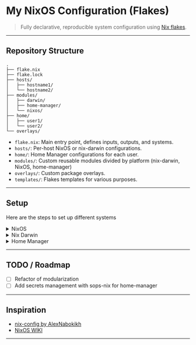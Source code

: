 # My NixOS Configuration (Flakes)

> Fully declarative, reproducible system configuration using [Nix flakes](https://nixos.wiki/wiki/Flakes).

---

## Repository Structure

```text
.
├── flake.nix
├── flake.lock
├── hosts/
│   ├── hostname1/
│   └── hostname2/
├── modules/
│   ├── darwin/
│   ├── home-manager/
│   └── nixos/
├── home/
│   ├── user1/
│   └── user2/
└── overlays/
```

- `flake.nix`: Main entry point, defines inputs, outputs, and systems.
- `hosts/`: Per-host NixOS or nix-darwin configurations.
- `home/`: Home Manager configurations for each user.
- `modules/`: Custom reusable modules divided by platform (nix-darwin, NixOS, home-manager)
- `overlays/`: Custom package overlays.
- `templates/`: Flakes templates for various purposes.

---

## Setup

Here are the steps to set up different systems

<details>

<summary>NixOS</summary>

### Adding a new NixOS host

#### Before Installing NixOS

Prepare the flake configuration for the new host:

1. **Add the NixOS system configuration in `host/<hostname>/<main-user-name>/default.nix`**

2. **Add the secrets specification in `host/<hostname>/sops/default.nix`**

3. **Add the home-manager configuration in `home/<hostname>/<main-user-name>/default.nix`**

4. **Register the new host and the new user(s) in `host/default.nix`**

5. **Add the host to the flake's `nixosConfigurations`**

---

#### Install NixOS on the Host

Once NixOS is installed and booted:

6. **Generate SSH keys and store them in Bitwarden:**

   ```bash
   ssh-keygen -t ed25519
   ```

7. **Add the SSH key to your GitHub account:**

   ```bash
   gh ssh-key add -t <key-title> ~/.ssh/id_ed25519.pub
   ```

8. **Generate the age keys from the SSH key:**

   ```bash
   mkdir -p ~/.config/sops/age
   nix-shell -p ssh-to-age --run "ssh-to-age -private-key -i ~/.ssh/id_ed25519 > ~/.config/sops/age/keys.txt"
   nix-shell -p ssh-to-age --run 'cat ~/.ssh/id_ed25519.pub | ssh-to-age'
   ```

9. **Clone your configuration repository:**

   ```bash
   cd ~/.config
   git clone git@github.com:filippo-biondi/nix-config.git
   cd nix-config
   ```

10. **Add the age public key to `.sops.yaml` and specify new creation rules:**

   ```yaml
   keys:
     - &<key-name> <key-value>
   creation_rules:
     - path_regex: secrets/<hostname>/secrets.yaml
       key_groups:
         - age: 
           - *<key-name>
   ```

11. **Create the secrets file with `sops`:**

   If you're on the host:

   ```bash
   nix-shell -p sops --run "sops secrets/<hostname>/secrets.yaml"
   ```
   If you need to edit a secret file, use:

   ```bash
   nix-shell -p sops --run "sops edit secrets/<hostname>/secrets.yaml"
   ```

   If secrets are available on a remote host:

   - First push the repo (with updated `.sops.yaml`)
   - On the remote host create the encrypted file (remember to add the age public key to `.sops.yaml`) and push it
   - On the new host pull the repo to get the encrypted secrets

   If the host need to access secrets already encrypted for another host, you need to update the encryption on the sops file with:
   
   ```bash
   sops updatekeys secrets/common.yaml
   ```
   Of course this can be performed only on the host that has access to the private key used to encrypt the file.

---

#### Test & Apply Configuration

##### Build the system:

```bash
sudo nixos-rebuild build --flake .
```

##### Test the configuration (verify secrets, SSH keys, etc.):

```bash
sudo nixos-rebuild test --flake .
```
After this step you rebooting the host will restore the previous configuration.
Remember to check that all the secrets are correctly decrypted and all the SSH keys are added.

##### Apply the configuration:

After this step the configuration can be reverted only with root privileges (be sure your password is correctly set).
```bash
sudo nixos-rebuild switch --flake .
```
</details>

<details>

<summary>Nix Darwin</summary>

### Adding a new nix-darwin host

#### Before Installing nix-darwin

Follow the steps [1-5](#before-installing-nixos) from the NixOS host setup section, but the host must be placed into `darwinConfigurations` in the flake.

---

#### Install nix-darwin on the Host

To install nix-darwin follow the instruction in the [nix-darwin repo](https://github.com/nix-darwin/nix-darwin).

After having install nix-darwin, follow the steps [6-11](#install-nixos-on-the-host) from the NixOS host setup section.

---

#### Test & Apply Configuration

##### Build the system:

```bash
sudo darwin-rebuild build --flake .
```

Unfortunately I'm not aware of a way to test the configuration without applying it.

##### Apply the configuration:

After this step the configuration can be reverted only with root privileges (be sure your password is correctly set).
```bash
sudo darwin-rebuild switch --flake .
```

</details>

<details>
<summary>Home Manager</summary>

### Adding a Home Manager configuration

#### Before Installing home-manager

Prepare the flake configuration for the new host:

1. **Add the home-manager configuration in `home/<hostname>/<user-name>/default.nix`**

2. **Register the new host and the new user in `host/default.nix`**

3. **Add the host and user to the flake's `homeConfigurations`**

Currently sops secrets are not supported in my home-manager config (but sops-nix provides a home-manage module)

---

#### Install Home Manager on the Host

To apply a home-manager configuration you just need to have [Nix](https://nixos.org/download/#nix-install-linux) installed on the host.
Installing Nix requires root privileges. If you don't have root access you can try to use [nix-user-chroot](https://github.com/nix-community/nix-user-chroot) or [nix-portable](https://github.com/DavHau/nix-portable)

Enable nix flakes support (flakes are still experimental):

```bash
mkdir -p ~/.config/nix
echo 'experimental-features = nix-command flakes' >> ~/.config/nix/nix.conf
```

Follow the steps [6-11](#install-nixos-on-the-host) from the NixOS host setup section (skipping the age keys generation and the sops secrets creation since they are not supported yet).

---

#### Test & Apply Configuration

##### Build the configuration:

```bash
home-manager build --flake .
```

Unfortunately I'm not aware of a way to test the configuration without applying it.

#####  Apply the configuration:

```bash
home-manager switch --flake .
```

</details>

---

## TODO / Roadmap

- [ ] Refactor of modularization
- [ ] Add secrets management with sops-nix for home-manager

---

## Inspiration

- [nix-config by AlexNabokikh](https://github.com/AlexNabokikh/nix-config)
- [NixOS WIKI](https://nixos.wiki/wiki/)

---

